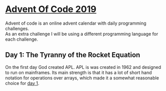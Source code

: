 # [Advent Of Code 2019](https://rickdejager.github.io/AdventOfCode2019/)

Advent of code is an online advent calendar with daily programming challenges.  
As an extra challenge I will be using a different programming language for each challenge.

## Day 1: The Tyranny of the Rocket Equation
On the first day God created APL. APL is was created in 1962 and designed to run on mainframes. Its main strength is that it has a lot of short hand notation for operations over arrays, which made it a somewhat reasonable choice for [day 1](1/1.md).

